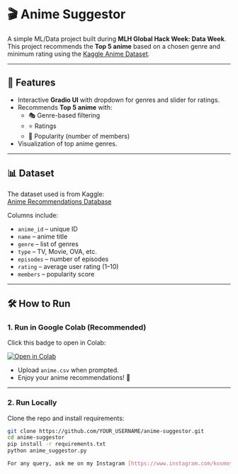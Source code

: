 # 🎬 Anime Suggestor

A simple ML/Data project built during **MLH Global Hack Week: Data Week**.  
This project recommends the **Top 5 anime** based on a chosen genre and minimum rating using the [Kaggle Anime Dataset](https://www.kaggle.com/datasets/CooperUnion/anime-recommendations-database).

---

## 🚀 Features
- Interactive **Gradio UI** with dropdown for genres and slider for ratings.  
- Recommends **Top 5 anime** with:
  - 🎭 Genre-based filtering  
  - ⭐ Ratings  
  - 👥 Popularity (number of members)  
- Visualization of top anime genres.  

---

## 📊 Dataset
The dataset used is from Kaggle:  
[Anime Recommendations Database](https://www.kaggle.com/datasets/CooperUnion/anime-recommendations-database)

Columns include:
- `anime_id` – unique ID  
- `name` – anime title  
- `genre` – list of genres  
- `type` – TV, Movie, OVA, etc.  
- `episodes` – number of episodes  
- `rating` – average user rating (1–10)  
- `members` – popularity score  

---

## 🛠️ How to Run

### 1. Run in Google Colab (Recommended)  
Click this badge to open in Colab:  

[![Open in Colab](https://colab.research.google.com/assets/colab-badge.svg)](https://colab.research.google.com/github/YOUR_USERNAME/anime-suggestor/blob/main/anime_suggestor.ipynb)

- Upload `anime.csv` when prompted.  
- Enjoy your anime recommendations! 🎉  

---

### 2. Run Locally
Clone the repo and install requirements:
```bash
git clone https://github.com/YOUR_USERNAME/anime-suggestor.git
cd anime-suggestor
pip install -r requirements.txt
python anime_suggestor.py

For any query, ask me on my Instagram [https://www.instagram.com/kosmos.cpp/].
